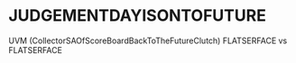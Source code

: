 # JUDGEMENTDAYISONTOFUTURE
UVM (CollectorSAOfScoreBoardBackToTheFutureClutch) FLATSERFACE vs FLATSERFACE 

